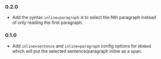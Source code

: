 ### 0.2.0

- Add the syntax `inline=paragraph:N` to select the Nth paragraph instead of only reading the first paragraph.

### 0.1.0

- Add `inline=sentence` and `inline=paragraph` config options for `@Embed` which will put the selected sentence/paragraph inline as a span.